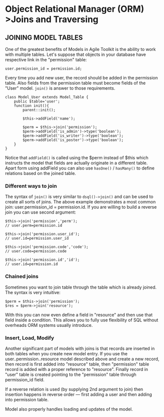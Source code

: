 # Object Relational Manager (ORM) >Joins and Traversing

## JOINING MODEL TABLES
One of the greatest benefits of Models in Agile Toolkit is the ability to work with multiple tables. Let's suppose that objects in your database have respective link in the "permission" table:

`user.permission_id = permission.id;`

Every time you add new user, the record should be added in the permission table. Also fields from the permission table must become fields of the "User" model. `join()` is answer to those requirements.

    class Model_User extends Model_Table {
        public $table='user';
        function init(){
            parent::init();

            $this->addField('name');
    
            $perm = $this->join('permission');
            $perm->addField('is_admin')->type('boolean');
            $perm->addField('is_writer')->type('boolean');
            $perm->addField('is_poster')->type('boolean');
        }
    }
Notice that `addField()` is called using the $perm instead of $this which instructs the model that fields are actually originate in a different table. Apart form using addField you can also use `hasOne()` / `hasMany()` to define relations based on the joined table.

### Different ways to join
The syntax of `join()` is very similar to `dsql()->join()` and can be used to create all sorts of joins. The above example demonstrates a most common join: user.permission_id = permission.id. If you are willing to build a reverse join you can use second argument:

    $this->join('permission','perm');
    // user.perm=permission.id

    $this->join('permission.user_id');
    // user.id=permission.user_id

    $this->join('permission.code','code');
    // user.code=permission.code

    $this->join('permission.id','id');
    // user.id=permission.id

### Chained joins
Sometimes you want to join table through the table which is already joined. The syntax is very intuitive:

    $perm = $this->join('permission');
    $res = $perm->join('resource');
With this you can now even define a field in "resource" and then use that field inside a condition. This allows you to fully use flexibility of SQL without overheads ORM systems usually introduce.

### Insert, Load, Modify
Another significant part of models with joins is that records are inserted in both tables when you create new model entry. If you use the user..permission..resource model described above and create a new record, then record is first added into "resource" table, then "permission" table record is added with a proper reference to "resource". Finally record in "user" table is created pointing to the "permission" table through permission_id field.

If a reverse relation is used (by supplying 2nd argument to join) then insertion happens in reverse order — first adding a user and then adding into permission table.

Model also properly handles loading and updates of the model.